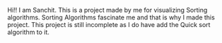 Hi!!  I am Sanchit. This is a project made by me for visualizing Sorting algorithms. Sorting Algorithms fascinate me and that is why I made this project. This project is still incomplete as I do have add the Quick sort algorithm to it.

